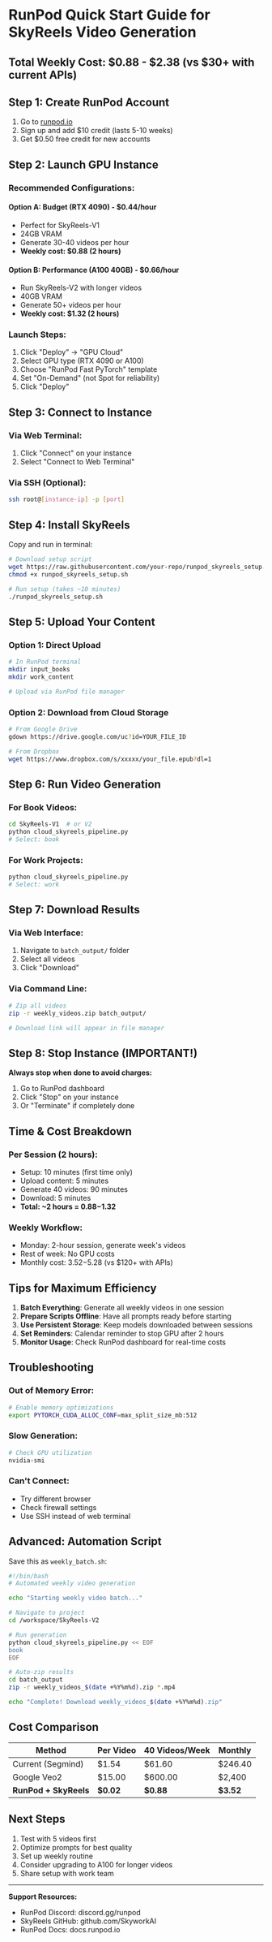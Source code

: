 # RunPod Quick Start Guide for SkyReels Video Generation

## Total Weekly Cost: $0.88 - $2.38 (vs $30+ with current APIs)

## Step 1: Create RunPod Account
1. Go to [runpod.io](https://runpod.io)
2. Sign up and add $10 credit (lasts 5-10 weeks)
3. Get $0.50 free credit for new accounts

## Step 2: Launch GPU Instance

### Recommended Configurations:

#### Option A: Budget (RTX 4090) - $0.44/hour
- Perfect for SkyReels-V1
- 24GB VRAM
- Generate 30-40 videos per hour
- **Weekly cost: $0.88 (2 hours)**

#### Option B: Performance (A100 40GB) - $0.66/hour  
- Run SkyReels-V2 with longer videos
- 40GB VRAM
- Generate 50+ videos per hour
- **Weekly cost: $1.32 (2 hours)**

### Launch Steps:
1. Click "Deploy" → "GPU Cloud"
2. Select GPU type (RTX 4090 or A100)
3. Choose "RunPod Fast PyTorch" template
4. Set "On-Demand" (not Spot for reliability)
5. Click "Deploy"

## Step 3: Connect to Instance

### Via Web Terminal:
1. Click "Connect" on your instance
2. Select "Connect to Web Terminal"

### Via SSH (Optional):
```bash
ssh root@[instance-ip] -p [port]
```

## Step 4: Install SkyReels

Copy and run in terminal:
```bash
# Download setup script
wget https://raw.githubusercontent.com/your-repo/runpod_skyreels_setup.sh
chmod +x runpod_skyreels_setup.sh

# Run setup (takes ~10 minutes)
./runpod_skyreels_setup.sh
```

## Step 5: Upload Your Content

### Option 1: Direct Upload
```bash
# In RunPod terminal
mkdir input_books
mkdir work_content

# Upload via RunPod file manager
```

### Option 2: Download from Cloud Storage
```bash
# From Google Drive
gdown https://drive.google.com/uc?id=YOUR_FILE_ID

# From Dropbox
wget https://www.dropbox.com/s/xxxxx/your_file.epub?dl=1
```

## Step 6: Run Video Generation

### For Book Videos:
```bash
cd SkyReels-V1  # or V2
python cloud_skyreels_pipeline.py
# Select: book
```

### For Work Projects:
```bash
python cloud_skyreels_pipeline.py
# Select: work
```

## Step 7: Download Results

### Via Web Interface:
1. Navigate to `batch_output/` folder
2. Select all videos
3. Click "Download"

### Via Command Line:
```bash
# Zip all videos
zip -r weekly_videos.zip batch_output/

# Download link will appear in file manager
```

## Step 8: Stop Instance (IMPORTANT!)

**Always stop when done to avoid charges:**
1. Go to RunPod dashboard
2. Click "Stop" on your instance
3. Or "Terminate" if completely done

## Time & Cost Breakdown

### Per Session (2 hours):
- Setup: 10 minutes (first time only)
- Upload content: 5 minutes
- Generate 40 videos: 90 minutes  
- Download: 5 minutes
- **Total: ~2 hours = $0.88-$1.32**

### Weekly Workflow:
- Monday: 2-hour session, generate week's videos
- Rest of week: No GPU costs
- Monthly cost: $3.52-$5.28 (vs $120+ with APIs)

## Tips for Maximum Efficiency

1. **Batch Everything**: Generate all weekly videos in one session
2. **Prepare Scripts Offline**: Have all prompts ready before starting
3. **Use Persistent Storage**: Keep models downloaded between sessions
4. **Set Reminders**: Calendar reminder to stop GPU after 2 hours
5. **Monitor Usage**: Check RunPod dashboard for real-time costs

## Troubleshooting

### Out of Memory Error:
```bash
# Enable memory optimizations
export PYTORCH_CUDA_ALLOC_CONF=max_split_size_mb:512
```

### Slow Generation:
```bash
# Check GPU utilization
nvidia-smi
```

### Can't Connect:
- Try different browser
- Check firewall settings
- Use SSH instead of web terminal

## Advanced: Automation Script

Save this as `weekly_batch.sh`:
```bash
#!/bin/bash
# Automated weekly video generation

echo "Starting weekly video batch..."

# Navigate to project
cd /workspace/SkyReels-V2

# Run generation
python cloud_skyreels_pipeline.py << EOF
book
EOF

# Auto-zip results
cd batch_output
zip -r weekly_videos_$(date +%Y%m%d).zip *.mp4

echo "Complete! Download weekly_videos_$(date +%Y%m%d).zip"
```

## Cost Comparison

| Method | Per Video | 40 Videos/Week | Monthly |
|--------|-----------|----------------|---------|
| Current (Segmind) | $1.54 | $61.60 | $246.40 |
| Google Veo2 | $15.00 | $600.00 | $2,400 |
| **RunPod + SkyReels** | **$0.02** | **$0.88** | **$3.52** |

## Next Steps

1. Test with 5 videos first
2. Optimize prompts for best quality
3. Set up weekly routine
4. Consider upgrading to A100 for longer videos
5. Share setup with work team

---

**Support Resources:**
- RunPod Discord: discord.gg/runpod
- SkyReels GitHub: github.com/SkyworkAI
- RunPod Docs: docs.runpod.io